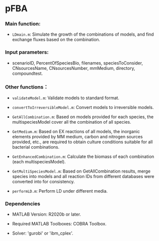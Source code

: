 # pFBA



### Main function:

- `LDmain.m`:  Simulate the growth of the combinations of models, and find exchange fluxes based on the combination.


### Input parameters: 

- scenarioID, PercentOfSpeciesBio, filenames, speciesToConsider, CNsourcesName, CNsourcesNumber, mmMedium, directory, compoundtest.


### Other functions：

- `validateModel.m`: Validate models to standard format.

- `convertToIrreversibleModel.m`: Convert models to irreversible models.

- `GetAllCombination.m`: Based on models provided for each species, the multispeciesModel cover all the combination of all species.

- `GetMedium.m`: Based on EX reactions of all models, the inorganic elements provided by MM medium, carbon and nitrogen sources provided, etc., are required to obtain culture conditions suitable for all bacterial combinations. 

- `GetEnhancedCombination.m`: Calculate the biomass of each combination (each multispeciesModel).

- `GetMultiSpeciesModel.m`: Based on GetAllCombination results, merge species into models and all reaction IDs from different databases were converted into for consistency.

- `performLD.m`: Perform LD under different media.

### Dependencies

- MATLAB Version: R2020b or later.

- Required MATLAB Toolboxes: COBRA Toolbox.
  
- Solver: 'gurobi' or 'ibm_cplex'.
